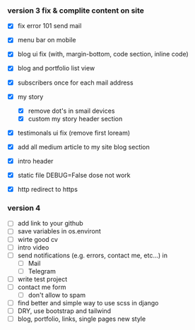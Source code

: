 ### version 3 fix & complite content on site

- [X] fix error 101 send mail
- [X] menu bar on mobile
- [X] blog ui fix (with, margin-bottom, code section, inline code)
- [X] blog and portfolio list view
- [X] subscribers once for each mail address
- [X] my story
    - [X] remove dot's in smail devices
    - [X] custom my story header section
- [X] testimonals ui fix (remove first loream)
- [X] add all medium article to my site blog section
- [X] intro header 
- [X] static file DEBUG=False dose not work
- [X] http redirect to https



### version 4

- [ ] add link to your github
- [ ] save variables in os.environt
- [ ] wirte good cv
- [ ] intro video 
- [ ] send notifications (e.g. errors, contact me, etc...) in
    - [ ] Mail
    - [ ] Telegram
- [ ] write test project
- [ ] contact me form 
    - [ ] don't allow to spam
- [ ] find better and simple way to use scss in django
- [ ] DRY, use bootstrap and tailwind
- [ ] blog, portfolio, links, single pages new style 